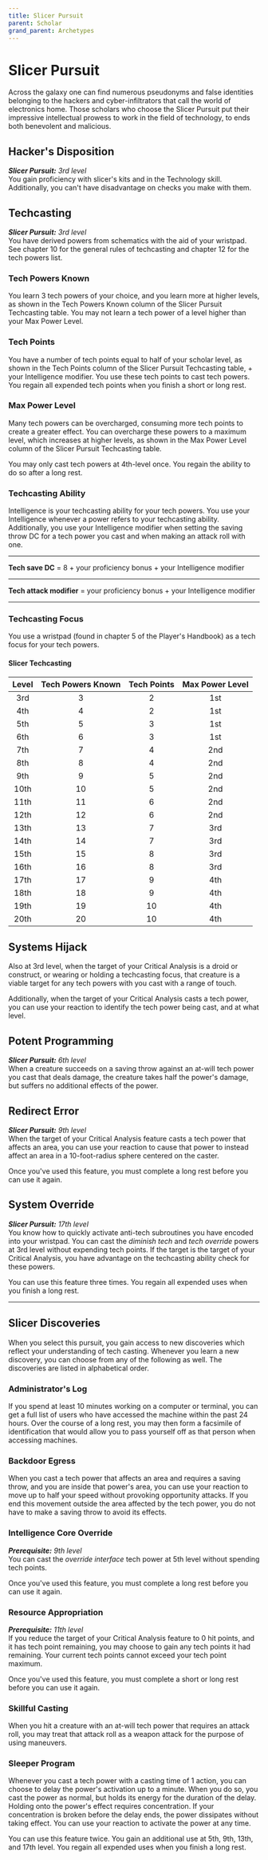 ```yaml
---
title: Slicer Pursuit
parent: Scholar
grand_parent: Archetypes
---
```


# Slicer Pursuit

<!--- no image <img src='../../../../zzImages/Classes/' style='float:right; width:400px;'> --->




Across the galaxy one can find numerous pseudonyms and false identities belonging to the hackers and cyber-infiltrators that call the world of electronics home. Those scholars who choose the Slicer Pursuit put their impressive intellectual prowess to work in the field of technology, to ends both benevolent and malicious.

## Hacker's Disposition
_**Slicer Pursuit:** 3rd level_<br>
You gain proficiency with slicer's kits and in the Technology skill. Additionally, you can't have disadvantage on checks you make with them.

## Techcasting
_**Slicer Pursuit:** 3rd level_<br>
You have derived powers from schematics with the aid of your wristpad. See chapter 10 for the general rules of techcasting and chapter 12 for the tech powers list.

### Tech Powers Known
You learn 3 tech powers of your choice, and you learn more at higher levels, as shown in the Tech Powers Known column of the Slicer Pursuit Techcasting table. You may not learn a tech power of a level higher than your Max Power Level.

### Tech Points
You have a number of tech points equal to half of your scholar level, as shown in the Tech Points column of the Slicer Pursuit Techcasting table, + your Intelligence modifier. You use these tech points to cast tech powers. You regain all expended tech points when you finish a short or long rest.

### Max Power Level
Many tech powers can be overcharged, consuming more tech points to create a greater effect. You can overcharge these powers to a maximum level, which increases at higher levels, as shown in the Max Power Level column of the Slicer Pursuit Techcasting table.

You may only cast tech powers at 4th-level once. You regain the ability to do so after a long rest.

### Techcasting Ability
Intelligence is your techcasting ability for your tech powers. You use your Intelligence whenever a power refers to your techcasting ability. Additionally, you use your Intelligence modifier when setting the saving throw DC for a tech power you cast and when making an attack roll with one.

___



**Tech save DC** = 8 + your proficiency bonus + your Intelligence modifier

___

**Tech attack modifier** = your proficiency bonus + your Intelligence modifier



___

### Techcasting Focus
You use a wristpad (found in chapter 5 of the Player's Handbook) as a tech focus for your tech powers.





#### Slicer Techcasting

| Level | Tech Powers Known | Tech Points | Max Power Level |
|:---:|:---:|:---:|:---:|
|  3rd |  3 |  2 | 1st |
|  4th |  4 |  2 | 1st |
|  5th |  5 |  3 | 1st |
|  6th |  6 |  3 | 1st |
|  7th |  7 |  4 | 2nd |
|  8th |  8 |  4 | 2nd |
|  9th |  9 |  5 | 2nd |
| 10th | 10 |  5 | 2nd |
| 11th | 11 |  6 | 2nd |
| 12th | 12 |  6 | 2nd |
| 13th | 13 |  7 | 3rd |
| 14th | 14 |  7 | 3rd |
| 15th | 15 |  8 | 3rd |
| 16th | 16 |  8 | 3rd |
| 17th | 17 |  9 | 4th |
| 18th | 18 |  9 | 4th |
| 19th | 19 | 10 | 4th |
| 20th | 20 | 10 | 4th |



## Systems Hijack
Also at 3rd level, when the target of your Critical Analysis is a droid or construct, or wearing or holding a techcasting focus, that creature is a viable target for any tech powers with you cast with a range of touch.

Additionally, when the target of your Critical Analysis casts a tech power, you can use your reaction to identify the tech power being cast, and at what level.





## Potent Programming
_**Slicer Pursuit:** 6th level_<br>
When a creature succeeds on a saving throw against an at-will tech power you cast that deals damage, the creature takes half the power's damage, but suffers no additional effects of the power.

## Redirect Error
_**Slicer Pursuit:** 9th level_<br>
When the target of your Critical Analysis feature casts a tech power that affects an area, you can use your reaction to cause that power to instead affect an area in a 10-foot-radius sphere centered on the caster. 

Once you've used this feature, you must complete a long rest before you can use it again.

## System Override
_**Slicer Pursuit:** 17th level_<br>
You know how to quickly activate anti-tech subroutines you have encoded into your wristpad. You can cast the *diminish tech* and *tech override* powers at 3rd level without expending tech points. If the target is the target of your Critical Analysis, you have advantage on the techcasting ability check for these powers.

You can use this feature three times. You regain all expended uses when you finish a long rest.

___

## Slicer Discoveries
When you select this pursuit, you gain access to new discoveries which reflect your understanding of tech casting. Whenever you learn a new discovery, you can choose from any of the following as well. The discoveries are listed in alphabetical order.

### Administrator's Log
If you spend at least 10 minutes working on a computer or terminal, you can get a full list of users who have accessed the machine within the past 24 hours. Over the course of a long rest, you may then form a facsimile of identification that would allow you to pass yourself off as that person when accessing machines.

### Backdoor Egress
When you cast a tech power that affects an area and requires a saving throw, and you are inside that power's area, you can use your reaction to move up to half your speed without provoking opportunity attacks. If you end this movement outside the area affected by the tech power, you do not have to make a saving throw to avoid its effects. 

### Intelligence Core Override
_**Prerequisite:** 9th level_<br>
You can cast the *override interface* tech power at 5th level without spending tech points. 

Once you've used this feature, you must complete a long rest before you can use it again.

### Resource Appropriation
_**Prerequisite:** 11th level_<br>
If you reduce the target of your Critical Analysis feature to 0 hit points, and it has tech point remaining, you may choose to gain any tech points it had remaining. Your current tech points cannot exceed your tech point maximum.

Once you've used this feature, you must complete a short or long rest before you can use it again.

### Skillful Casting
When you hit a creature with an at-will tech power that requires an attack roll, you may treat that attack roll as a weapon attack for the purpose of using maneuvers.

### Sleeper Program
Whenever you cast a tech power with a casting time of 1 action, you can choose to delay the power's activation up to a minute. When you do so, you cast the power as normal, but holds its energy for the duration of the delay. Holding onto the power's effect requires concentration. If your concentration is broken before the delay ends, the power dissipates without taking effect. You can use your reaction to activate the power at any time.

You can use this feature twice. You gain an additional use at 5th, 9th, 13th, and 17th level. You regain all expended uses  when you finish a long rest.
